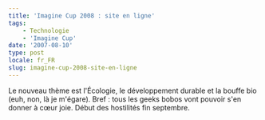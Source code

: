 ```yaml
---
title: 'Imagine Cup 2008 : site en ligne'
tags:
    - Technologie
    - 'Imagine Cup'
date: '2007-08-10'
type: post
locale: fr_FR
slug: imagine-cup-2008-site-en-ligne
---
```


Le nouveau thème est l'Écologie, le développement durable et la bouffe bio (euh, non, là je m'égare). Bref&nbsp;: tous les geeks bobos vont pouvoir s'en donner à cœur joie. Début des hostilités fin septembre.
